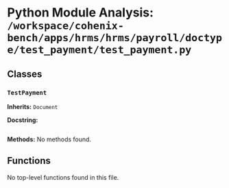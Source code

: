 # Python Module Analysis: `/workspace/cohenix-bench/apps/hrms/hrms/payroll/doctype/test_payment/test_payment.py`

## Classes

### `TestPayment`
**Inherits:** `Document`


**Docstring:**
```

```

**Methods:**
No methods found.




## Functions

No top-level functions found in this file.
